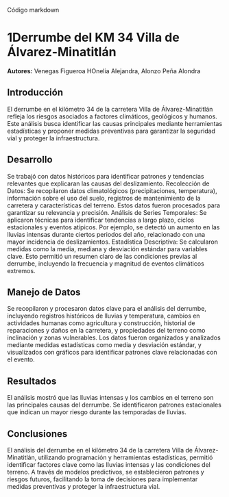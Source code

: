 Código markdown
# 1Derrumbe del KM 34 Villa de Álvarez-Minatitlán
**Autores:** Venegas Figueroa HOnelia Alejandra, Alonzo Peña Alondra

## Introducción
El derrumbe en el kilómetro 34 de la carretera Villa de Álvarez-Minatitlán refleja los riesgos asociados a factores climáticos,
geológicos y humanos. Este análisis busca identificar las causas principales mediante herramientas estadísticas y proponer 
medidas preventivas para garantizar la seguridad vial y proteger la infraestructura.

## Desarrollo
Se trabajó con datos históricos para identificar patrones y tendencias relevantes que explicaran las causas del deslizamiento.
Recolección de Datos:
Se recopilaron datos climatológicos (precipitaciones, temperatura), información sobre el uso del suelo, registros de mantenimiento
de la carretera y características del terreno. Estos datos fueron procesados para garantizar su relevancia y precisión.
Análisis de Series Temporales:
Se aplicaron técnicas para identificar tendencias a largo plazo, ciclos estacionales y eventos atípicos. Por ejemplo, se detectó 
un aumento en las lluvias intensas durante ciertos periodos del año, relacionado con una mayor incidencia de deslizamientos.
Estadística Descriptiva:
Se calcularon medidas como la media, mediana y desviación estándar para variables clave. Esto permitió un resumen claro de las 
condiciones previas al derrumbe, incluyendo la frecuencia y magnitud de eventos climáticos extremos.


## Manejo de Datos
Se recopilaron y procesaron datos clave para el análisis del derrumbe, incluyendo registros históricos de lluvias y temperatura, 
cambios en actividades humanas como agricultura y construcción, historial de reparaciones y daños en la carretera, y propiedades 
del terreno como inclinación y zonas vulnerables. Los datos fueron organizados y analizados mediante medidas estadísticas como 
media y desviación estándar, y visualizados con gráficos para identificar patrones clave relacionadas con el evento.

## Resultados
El análisis mostró que las lluvias intensas y los cambios en el terreno son las principales causas del derrumbe. Se identificaron
patrones estacionales que indican un mayor riesgo durante las temporadas de lluvias. 

## Conclusiones
El análisis del derrumbe en el kilómetro 34 de la carretera Villa de Álvarez-Minatitlán, utilizando programación y herramientas 
estadísticas, permitió identificar factores clave como las lluvias intensas y las condiciones del terreno. A través de modelos 
predictivos, se establecieron patrones y riesgos futuros, facilitando la toma de decisiones para implementar medidas preventivas 
y proteger la infraestructura vial.

